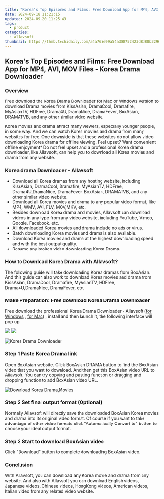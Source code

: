 ```yaml
---
title: "Korea's Top Episodes and Films: Free Download App for MP4, AVI, MOV Files - Korea Drama Downloader"
date: 2024-09-18 11:21:15
updated: 2024-09-20 11:25:43
tags:
  - product
categories:
  - allavsoft
thumbnail: https://thmb.techidaily.com/a4a765e99a54a380752423d8d88b32966a3339aa9293b1bce2b9a95dc690dd25.jpg
---
```


## Korea's Top Episodes and Films: Free Download App for MP4, AVI, MOV Files - Korea Drama Downloader

### Overview

Free download the Korea Drama Downloader for Mac or Windows version to download Drama movies from KissAsian, DramaCool, Dramafire, MyAsianTV, HDFree, Drama4U,DramaNice, DramaFever, BoxAsian, DRAMATVB, and any other similar video website.

Korea movies and drama attract many viewers, especially younger people, in some way. And we can watch Korea movies and drama from many websites for free. One downside is that these websites do not allow video downloading Korea drama for offline viewing. Feel upset? Want convenient offline enjoyment? Do not feel upset and a professional Korea drama downloader, like Allavsoft, can help you to download all Korea movies and drama from any website.

### Korea drama Downloader - Allavsoft

* Download all Korea dramas from any hosting website, including KissAsian, DramaCool, Dramafire, MyAsianTV, HDFree, Drama4U,DramaNice, DramaFever, BoxAsian, DRAMATVB, and any other similar video website.
* Download all Korea movies and drama to any popular video format, like MP4, WMV, AVI, FLV, MOV,MKV, etc.
* Besides download Korea drama and movies, Allavsoft can download videos in any type from any video website, including YouTube, Vimeo, Google, Facebook, etc.
* All downloaded Korea movies and drama include no ads or virus.
* Batch downloading Korea movies and drama is also available.
* Download Korea movies and drama at the highest downloading speed and with the best output quality.
* Resume any broken video downloading Korea Drama.

### How to Download Korea Drama with Allavsoft?

The following guide will take downloading Korea dramas from BoxAsian. And this guide can also work to download Korea movies and drama from KissAsian, DramaCool, Dramafire, MyAsianTV, HDFree, Drama4U,DramaNice, DramaFever, etc.

### Make Preparation: Free download Korea Drama Downloader

Free download the professional Korea Drama Downloader - Allavsoft ([for Windows](https://tools.techidaily.com/allavsoft/products/) , [for Mac](https://tools.techidaily.com/allavsoft/products/)) , install and then launch it, the following interface will pop up.

[![](https://www.allavsoft.com/how-to/../images/how-to/free-download-win.jpg)](https://tools.techidaily.com/allavsoft/products/) [![](https://www.allavsoft.com/how-to/../images/how-to/free-download-mac.jpg)](https://tools.techidaily.com/allavsoft/products/)

![Korea Drama Downloader](https://www.allavsoft.com/how-to/../images/allavsoft/screen-shot-600.jpg)

### Step 1 Paste Korea Drama link

Open BoxAsian website. Click BoxAsian DRAMA button to find the BoxAsian video that you want to download. And then get this BoxAsian video URL to Allavsoft. You can try copying and pasting function or dragging and dropping function to add BoxAsian video URL.

![Download Korea Drama,Movies](https://www.allavsoft.com/how-to/../images/how-to/download-rtmp-video/download-rtmp-video.jpg)

### Step 2 Set final output format (Optional)

Normally Allavsoft will directly save the downloaded BoxAsian Korea movies and drama into its original video format. Of course if you want to take advantage of other video formats click "Automatically Convert to" button to choose your ideal output format.

### Step 3 Start to download BoxAsian video

Click "Download" button to complete downloading BoxAsian video.

### Conclusion

With Allavsoft, you can download any Korea movie and drama from any website. And also with Allavsoft you can download English videos, Japanese videos, Chinese videos, HongKong videos, American videos, Italian video from any related video website.

<ins class="adsbygoogle"
     style="display:block"
     data-ad-format="autorelaxed"
     data-ad-client="ca-pub-7571918770474297"
     data-ad-slot="1223367746"></ins>



<ins class="adsbygoogle"
     style="display:block"
     data-ad-client="ca-pub-7571918770474297"
     data-ad-slot="8358498916"
     data-ad-format="auto"
     data-full-width-responsive="true"></ins>
